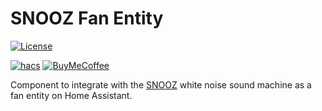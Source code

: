 # SNOOZ Fan Entity
[![License][license-shield]](LICENSE)

[![hacs][hacsbadge]][hacs]
[![BuyMeCoffee][buymecoffeebadge]][buymecoffee]

Component to integrate with the [SNOOZ][snooz] white noise sound machine as a fan entity on Home Assistant.

[snooz]: https://getsnooz.com/
[buymecoffee]: https://www.buymeacoffee.com/abrunkhorst
[buymecoffeebadge]: https://img.shields.io/badge/buy%20me%20a%20coffee-donate-blue.svg?style=for-the-badge
[commits-shield]: https://img.shields.io/github/commit-activity/y/AustinBrunkhorst/snooz.svg?style=for-the-badge
[commits]: https://github.com/custom-components/blueprint/commits/master
[hacs]: https://github.com/custom-components/hacs
[hacsbadge]: https://img.shields.io/badge/HACS-Custom-orange.svg?style=for-the-badge
[license-shield]: https://img.shields.io/github/license/AustinBrunkhorst/snooz.svg?style=for-the-badge
